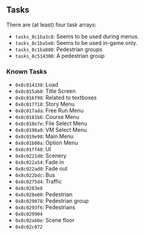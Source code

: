 ## Tasks

There are (at least) four task arrays:
- `tasks_8c1ba3c8`: Seems to be used during menus.
- `tasks_8c1ba5e8`: Seems to be used in-game only.
- `tasks_8c1ba808`: Pedestrian groups
- `tasks_8c514300`: A pedestrian group

### Known Tasks
- `0x8c014338`: Load
- `0x8c015ab8`: Title Screen
- `0x8c016f98`: Related to textboxes
- `0x8c017718`: Story Menu
- `0x8c017ada`: Free Run Menu
- `0x8c0181b6`: Course Menu
- `0x8c018e7e`: File Select Menu
- `0x8c0198a0`: VM Select Menu
- `0x8c019e98`: Main Menu
- `0x8c01b00a`: Option Menu
- `0x8c01ff48`: UI
- `0x8c0221d0`: Scenery
- `0x8c022a54`: Fade in
- `0x8c022ad0`: Fade out
- `0x8c022bdc`: Bus
- `0x8c0275d4`: Traffic
- `0x8c0283e8`
- `0x8c028e00`: Pedestrian
- `0x8c029078`: Pedestrian group
- `0x8c0293f6`: Pedestrians
- `0x8c029904` 
- `0x8c02a60e`: Scene floor
- `0x8c02c072`
